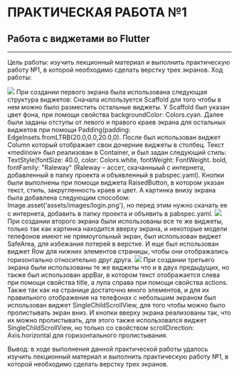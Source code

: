 # ПРАКТИЧЕСКАЯ РАБОТА №1
## Работа с виджетами во Flutter
------------------
Цель работы: изучить лекционный материал и выполнить практическую работу №1, в которой необходимо сделать верстку трех экранов.
Ход работы:
 
<img src="assets/images/111.png">
При создании первого экрана была использована следующая структура виджетов:
Сначала используется Scaffold для того чтобы в нем можно было разместить остальные виджеты. У Scaffold был указан цвет фона, при помощи свойства backgroundColor: Colors.cyan. Далее были заданы отступы от левого и правого краев экрана для остальных виджетов при помощи Padding(padding: EdgeInsets.fromLTRB(20.0,0.0,20.0,0). После был использован виджет Column который отображает свои дочерние виджеты в столбец. Текст «medinow» был реализован в Container, и был задан следующий стиль: TextStyle(fontSize: 40.0, color: Colors.white, fontWeight: FontWeight. bold, fontFamily: "Raleway" (Raleway – ассет, скачанныый с интернета, добавленный в папку проекта и объявленный в pabspec.yaml). Кнопки были выполнены при помощи виджета RaisedButton, в котором указан текст, стиль, закругленность краев и цвет. А картинка внизу экрана была добавлена следующим способом: Image.asset('assets/images/login.png'), но перед этим нужно скачать ее с интернета, добавить в папку проекта и объявить в pabspec.yaml.
 
<img src="assets/images/222.png">
При создании второго экрана были использованы все те же виджеты, только так как картинка находится вверху экрана, и некоторые модели телефонов имеют не прямоугольный экран, был использован виджет SafeArea, для избежания потерей в верстке. И еще был использован виджет Row для нижних элементов страницы, чтобы они отображались горизонтально относительно друг друга.
 
<img src="assets/images/333.png">
При создании третьего экрана были использованы те же виджеты что и в двух предыдущих, но также был использован appBar, в котором текст отображается слева при помощи свойства title, а лупа справа при помощи свойства actions. Также так как на странице достаточно много элементов, и для их правильного отображения на телефонах с небольшим экраном был использован виджет SingleChildScrollView, для того чтобы можно было пролистывать экран вниз. И кнопки вверху экрана реализованы так, что их можно пролистывать, для этого также использовался виджет SingleChildScrollView, но только со свойством scrollDirection: Axis.horizontal для горизонтального пролистывания.


Вывод: в ходе выполнения данной практической работы удалось изучить лекционный материал и выполнить практическую работу №1, в которой необходимо сделать верстку трех экранов.
